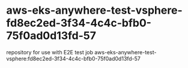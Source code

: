 # aws-eks-anywhere-test-vsphere-fd8ec2ed-3f34-4c4c-bfb0-75f0ad0d13fd-57
repository for use with E2E test job aws-eks-anywhere-test-vsphere:fd8ec2ed-3f34-4c4c-bfb0-75f0ad0d13fd-57
